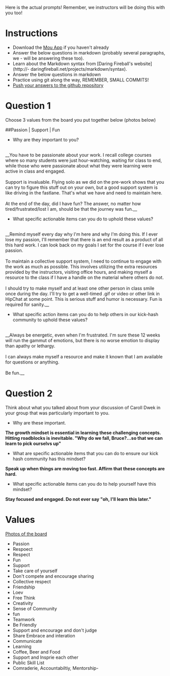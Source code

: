 Here is the actual prompts! Remember, we instructors will be doing this with you too!

# Instructions
- Download the [Mou App](http://mouapp.com/) if you haven't already
- Answer the below questions in markdown (probably several paragraphs, we - will be answering these too).
- Learn about the Markdown syntax from [Daring Fireball's website](http://- daringfireball.net/projects/markdown/syntax).
- Answer the below questions in markdown
- Practice using git along the way, REMEMBER, SMALL COMMITS!
- [Push your answers to the github repository](https://docs.google.com/spreadsheet/ccc?key=0AggpMwEqzvVzdGs2eThHNmhidnJUVkc4NWhVczQ0Wmc#gid=4)

# Question 1

Choose 3 values from the board you put together below (photos below)

##Passion | Support | Fun

- Why are they important to you?
<br>
__You have to be passionate about your work. I recall college courses where so many students were just hour-watching, waiting for class to end, while those who were passionate about what they were learning were active in class and engaged. 
<br>
<br>
Support is invaluable. Flying solo as we did on the pre-work shows that you can try to figure this stuff out on your own, but a good support system is like driving in the fastlane. That's what we have and need to maintain here. 
<br>
<br>
At the end of the day, did I have fun? The answer, no matter how tired/frustrated/lost I am, should be that the journey was fun.__
<br>

- What specific actionable items can you do to uphold these values?
<br>
__Remind myself every day why I'm here and why I'm doing this. If I ever lose my passion, I'll remember that there is an end result as a product of all this hard work. I can look back on my goals I set for the course if I ever lose passion.
<br>
<br>
To maintain a collective support system, I need to continue to engage with the work as much as possible. This involves utilizing the extra resources provided by the instructors, visiting office hours, and making myself a resource to the class if I have a handle on the material where others do not.
<br>
<br>
I should try to make myself and at least one other person in class smile once during the day. I'll try to get a well-timed .gif or video or other link in HipChat at some point. This is serious stuff and humor is necessary. Fun is required for sanity.__
<br>

- What specific action items can you do to help others in our kick-hash community to uphold these values? 
<br>
__Always be energetic, even when I'm frustrated. I'm sure these 12 weeks will run the gammut of emotions, but there is no worse emotion to display than apathy or lethargy.
<br>
<br>
I can always make myself a resource and make it known that I am available for questions or anything.
<br>
<br>
Be fun.__

# Question 2

Think about what you talked about from your discussion of Caroll Dwek in your group that was particularly important to you.

- Why are these important.

__The growth mindset is essential in learning these challenging concepts. Hitting roadblocks is inevitable. "Why do we fall, Bruce?…so that we can learn to pick ourselvs up"__

- What are specific actionable items that you can do to ensure our kick hash community has this mindset?

__Speak up when things are moving too fast. Affirm that these concepts are hard.__

- What specific actionable items can you do to help yourself have this mindset?

__Stay focused and engaged. Do not ever say "oh, I'll learn this later."__
# Values
[Photos of the board](http://imgur.com/a/kE2SL)
- Passion
- Respoect
- Respect
- Fun
- Support
- Take care of yourself
- Don't compete and encourage sharing
- Collective respect
- Friendship
- Loev
- Free Think
- Creativity
- Sense of Community
- fun
- Teamwork
- Be Friendly
- Support and encourage and don't judge
- Share Embrace and interation
- Communicate
- Learning
- Coffee, Beer and Food
- Support and Insprie each other
- Public Skill List
- Comraderie, Accountabiltiy, Mentorship- 